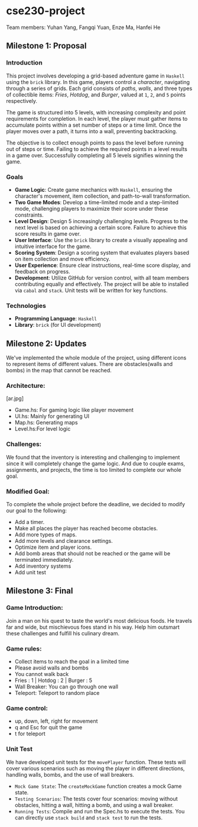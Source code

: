 # cse230-project

Team members: Yuhan Yang, Fangqi Yuan, Enze Ma, Hanfei He

## Milestone 1: Proposal

### Introduction

This project involves developing a grid-based adventure game in ``Haskell`` using the ``brick`` library. In this game, players control a *character*, navigating through a series of grids. Each grid consists of *paths*, *walls*, and three types of collectible items: *Fries*, *Hotdog*, and *Burger*, valued at `1`, `2`, and `5` points respectively.

The game is structured into 5 levels, with increasing complexity and point requirements for completion. In each level, the player must gather items to accumulate points within a set number of steps or a time limit. Once the player moves over a path, it turns into a wall, preventing backtracking.

The objective is to collect enough points to pass the level before running out of steps or time. Failing to achieve the required points in a level results in a game over. Successfully completing all 5 levels signifies winning the game.

### Goals

- **Game Logic**: Create game mechanics with `Haskell`, ensuring the character's movement, item collection, and path-to-wall transformation.
- **Two Game Modes**: Develop a time-limited mode and a step-limited mode, challenging players to maximize their score under these constraints.
- **Level Design**: Design 5 increasingly challenging levels. Progress to the next level is based on achieving a certain score. Failure to achieve this score results in game over.
- **User Interface**: Use the `brick` library to create a visually appealing and intuitive interface for the game.
- **Scoring System**: Design a scoring system that evaluates players based on item collection and move efficiency.
- **User Experience**: Ensure clear instructions, real-time score display, and feedback on progress.
- **Development**: Utilize GitHub for version control, with all team members contributing equally and effectively. The project will be able to installed via `cabal` and `stack`. Unit tests will be written for key functions.

### Technologies

- **Programming Language**: `Haskell`
- **Library**: `brick` (for UI development)

## Milestone 2: Updates
We've implemented the whole module of the project, using different icons to represent items of different values. There are obstacles(walls and bombs) in the map that cannot be reached.

### Architecture:
[ar.jpg]

- Game.hs: For gaming logic like player movement
- UI.hs:   Mainly for generating UI
- Map.hs:  Generating maps
- Level.hs:For level logic

### Challenges:
We found that the inventory is interesting and challenging to implement since it will completely change the game logic. And due to couple exams, assignments, and projects, the time is too limited to complete our whole goal.

### Modified Goal:
To complete the whole project before the deadline, we decided to modify our goal to the following:
- Add a timer.
- Make all places the player has reached become obstacles. 
- Add more types of maps. 
- Add more levels and clearance settings. 
- Optimize item and player icons.
- Add bomb areas that should not be reached or the game will be terminated immediately.
- Add inventory systems
- Add unit test

## Milestone 3: Final

### Game Introduction:

Join a man on his quest to taste the world's most delicious foods. He travels far and wide, but mischievous foes stand in his way. Help him outsmart these challenges and fulfill his culinary dream.

### Game rules:

- Collect items to reach the goal in a limited time
- Please avoid walls and bombs
- You cannot walk back
- Fries : 1  | Hotdog : 2 | Burger : 5
- Wall Breaker: You can go through one wall
- Teleport: Teleport to random place

### Game control:

- up, down, left, right for movement
- q and Esc for quit the game
- t for teleport

### Unit Test
We have developed unit tests for the `movePlayer` function. These tests will cover various scenarios such as moving the player in different directions, handling walls, bombs, and the use of wall breakers. 
- `Mock Game State`: The `createMockGame` function creates a mock Game state.
- `Testing Scenarios`: The tests cover four scenarios: moving without obstacles, hitting a wall, hitting a bomb, and using a wall breaker.
- `Running Tests`: Compile and run the Spec.hs to execute the tests. You can directly use `stack build` and `stack test` to run the tests.

